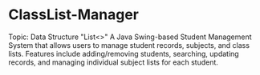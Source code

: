 # ClassList-Manager
Topic: Data Structure "List<>"
A Java Swing-based Student Management System that allows users to manage student records,  subjects, and class lists. Features include adding/removing students, searching, updating  records, and managing individual subject lists for each student.
